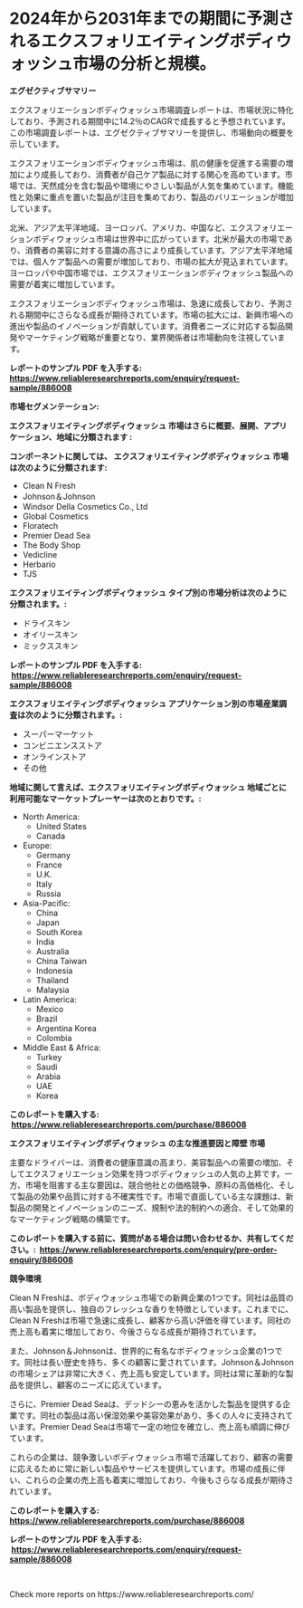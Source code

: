 <p><h1>2024年から2031年までの期間に予測されるエクスフォリエイティングボディウォッシュ市場の分析と規模。</h1></p><p><strong>エグゼクティブサマリー</strong></p>
<p><p>エクスフォリエーションボディウォッシュ市場調査レポートは、市場状況に特化しており、予測される期間中に14.2％のCAGRで成長すると予想されています。この市場調査レポートは、エグゼクティブサマリーを提供し、市場動向の概要を示しています。</p><p>エクスフォリエーションボディウォッシュ市場は、肌の健康を促進する需要の増加により成長しており、消費者が自己ケア製品に対する関心を高めています。市場では、天然成分を含む製品や環境にやさしい製品が人気を集めています。機能性と効果に重点を置いた製品が注目を集めており、製品のバリエーションが増加しています。</p><p>北米、アジア太平洋地域、ヨーロッパ、アメリカ、中国など、エクスフォリエーションボディウォッシュ市場は世界中に広がっています。北米が最大の市場であり、消費者の美容に対する意識の高さにより成長しています。アジア太平洋地域では、個人ケア製品への需要が増加しており、市場の拡大が見込まれています。ヨーロッパや中国市場では、エクスフォリエーションボディウォッシュ製品への需要が着実に増加しています。</p><p>エクスフォリエーションボディウォッシュ市場は、急速に成長しており、予測される期間中にさらなる成長が期待されています。市場の拡大には、新興市場への進出や製品のイノベーションが貢献しています。消費者ニーズに対応する製品開発やマーケティング戦略が重要となり、業界関係者は市場動向を注視しています。</p></p>
<p><strong>レポートのサンプル PDF を入手する: <a href="https://www.reliableresearchreports.com/enquiry/request-sample/886008">https://www.reliableresearchreports.com/enquiry/request-sample/886008</a></strong></p>
<p><strong>市場セグメンテーション:</strong></p>
<p><strong> エクスフォリエイティングボディウォッシュ 市場はさらに概要、展開、アプリケーション、地域に分類されます :</strong></p>
<p><strong>コンポーネントに関しては、 エクスフォリエイティングボディウォッシュ 市場は次のように分類されます: &nbsp;</strong></p>
<p><ul><li>Clean N Fresh</li><li>Johnson＆Johnson</li><li>Windsor Della Cosmetics Co., Ltd</li><li>Global Cosmetics</li><li>Floratech</li><li>Premier Dead Sea</li><li>The Body Shop</li><li>Vedicline</li><li>Herbario</li><li>TJS</li></ul></p>
<p><strong> エクスフォリエイティングボディウォッシュ タイプ別の市場分析は次のように分類されます。:</strong></p>
<p><ul><li>ドライスキン</li><li>オイリースキン</li><li>ミックススキン</li></ul></p>
<p><strong>レポートのサンプル PDF を入手する: &nbsp;<a href="https://www.reliableresearchreports.com/enquiry/request-sample/886008">https://www.reliableresearchreports.com/enquiry/request-sample/886008</a></strong></p>
<p><strong> エクスフォリエイティングボディウォッシュ アプリケーション別の市場産業調査は次のように分類されます。:</strong></p>
<p><ul><li>スーパーマーケット</li><li>コンビニエンスストア</li><li>オンラインストア</li><li>その他</li></ul></p>
<p><strong>地域に関して言えば、エクスフォリエイティングボディウォッシュ 地域ごとに利用可能なマーケットプレーヤーは次のとおりです。:</strong></p>
<p><ul>
    <li>
        North America:
        <ul>
            <li>United States</li>
            <li>Canada</li>
        </ul>
    </li>
    <li>
        Europe:
        <ul>
            <li>Germany</li>
            <li>France</li>
            <li>U.K.</li>
            <li>Italy</li>
            <li>Russia</li>
        </ul>
    </li>
    <li>
        Asia-Pacific:
        <ul>
            <li>China</li>
            <li>Japan</li>
            <li>South Korea</li>
            <li>India</li>
            <li>Australia</li>
            <li>China Taiwan</li>
            <li>Indonesia</li>
            <li>Thailand</li>
            <li>Malaysia</li>
        </ul>
    </li>
    <li>
        Latin America:
        <ul>
            <li>Mexico</li>
            <li>Brazil</li>
            <li>Argentina Korea</li>
            <li>Colombia</li>
        </ul>
    </li>
    <li>
        Middle East & Africa:
        <ul>
            <li>Turkey</li>
            <li>Saudi</li>
            <li>Arabia</li>
            <li>UAE</li>
            <li>Korea</li>
        </ul>
    </li>
    </ul></p>
<p><strong>このレポートを購入する: &nbsp;<a href="https://www.reliableresearchreports.com/purchase/886008">https://www.reliableresearchreports.com/purchase/886008</a></strong></p>
<p><strong>エクスフォリエイティングボディウォッシュ の主な推進要因と障壁 市場</strong></p>
<p><p>主要なドライバーは、消費者の健康意識の高まり、美容製品への需要の増加、そしてエクスフォリエーション効果を持つボディウォッシュの人気の上昇です。一方、市場を阻害する主な要因は、競合他社との価格競争、原料の高価格化、そして製品の効果や品質に対する不確実性です。市場で直面している主な課題は、新製品の開発とイノベーションのニーズ、規制や法的制約への適合、そして効果的なマーケティング戦略の構築です。</p></p>
<p><strong>このレポートを購入する前に、質問がある場合は問い合わせるか、共有してください。:&nbsp; <a href="https://www.reliableresearchreports.com/enquiry/pre-order-enquiry/886008">https://www.reliableresearchreports.com/enquiry/pre-order-enquiry/886008</a></strong></p>
<p><strong>競争環境</strong></p>
<p><p>Clean N Freshは、ボディウォッシュ市場での新興企業の1つです。同社は品質の高い製品を提供し、独自のフレッシュな香りを特徴としています。これまでに、Clean N Freshは市場で急速に成長し、顧客から高い評価を得ています。同社の売上高も着実に増加しており、今後さらなる成長が期待されています。</p><p>また、Johnson＆Johnsonは、世界的に有名なボディウォッシュ企業の1つです。同社は長い歴史を持ち、多くの顧客に愛されています。Johnson＆Johnsonの市場シェアは非常に大きく、売上高も安定しています。同社は常に革新的な製品を提供し、顧客のニーズに応えています。</p><p>さらに、Premier Dead Seaは、デッドシーの恵みを活かした製品を提供する企業です。同社の製品は高い保湿効果や美容効果があり、多くの人々に支持されています。Premier Dead Seaは市場で一定の地位を確立し、売上高も順調に伸びています。</p><p>これらの企業は、競争激しいボディウォッシュ市場で活躍しており、顧客の需要に応えるために常に新しい製品やサービスを提供しています。市場の成長に伴い、これらの企業の売上高も着実に増加しており、今後もさらなる成長が期待されています。</p></p>
<p><strong>このレポートを購入する: &nbsp; <a href="https://www.reliableresearchreports.com/purchase/886008">https://www.reliableresearchreports.com/purchase/886008</a></strong></p>
<p><strong>レポートのサンプル PDF を入手する: &nbsp;<a href="https://www.reliableresearchreports.com/enquiry/request-sample/886008">https://www.reliableresearchreports.com/enquiry/request-sample/886008</a></strong><strong></strong></p>
<p>&nbsp;</p>
<p>Check more reports on https://www.reliableresearchreports.com/</p>